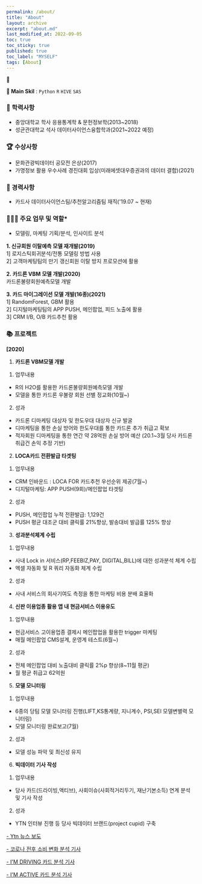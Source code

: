 ```yaml
---
permalink: /about/
title: "About"
layout: archive
excerpt: "about.md"
last_modified_at: 2022-09-05
toc: true
toc_sticky: true
published: true
toc_label: "MYSELF"
tags: [About]
---
```



 📌 <br>

**🏅 Main Skil** : `Python` `R` `HIVE` `SAS`
<br>

### 🏫 학력사항
- 중앙대학교 학사 응용통계학 & 문헌정보학(2013~2018)
- 성균관대학교 석사 데이터사이언스융합학과(2021~2022 예정)

### 🏆 수상사항
- 문화관광빅데이터 공모전 은상(2017)<br/>
- 가명정보 활용 우수사례 경진대회 입상(미래에셋대우증권과의 데이터 결합)(2021)

### 📝 경력사항
- 카드사 데이터사이언스팀/추천알고리즘팀 재직('19.07 ~ 현재)<br/>  

### 🏃🏻‍♀️ 주요 업무 및 역할*
- 모델링, 마케팅 기획/분석, 인사이트 분석<br/>  
  
**1. 신규회원 이탈예측 모델 재개발(2019)**<br/>
1] 로지스틱회귀분석/전통 모델링 방법 사용<br/>
2] 고객마케팅팀의 만기 갱신회원 이탈 방지 프로모션에 활용<br/>

**2. 카드론 VBM 모델 개발(2020)<br/>**
 카드론불량회원예측모델 개발<br/> 

 **3. 카드 마이그레이션 모델 개발(16종)(2021)**   <br/>
1] RandomForest, GBM 활용<br/>
2] 디지털마케팅팀의 APP PUSH, 메인팝업, 피드 노출에 활용<br/>
3] CRM I/B, O/B 카드추천 활용<br/>

### 📚 프로젝트
**[2020]**

1. **카드론 VBM모델 개발** <br/>
1) 업무내용
- R의 H2O를 활용한 카드론불량회원예측모델 개발
- 모델을 통한 카드론 우불량 회원 선별 정교화(10월~)<br/>
2) 성과
- 카드론 디마케팅 대상자 및 한도우대 대상자 신규 발굴
- 디마케팅을 통한 손실 방어와 한도우대를 통한 카드론 추가 취급고 확보
- 적자회원 디마케팅을 통한 연간 약 28억원 손실 방어 예산 (20.1~3월 당사 카드론 취급건 손익 추정 기반)

2. **LOCA카드 전환발급 타겟팅**<br/>
1) 업무내용
- CRM 인바운드 : LOCA FOR 카드추천 우선순위 제공(7월~)
- 디지털마케팅: APP PUSH(9회)/메인팝업 타겟팅<br/>
2) 성과
- PUSH, 메인팝업 누적 전환발급: 1,129건
- PUSH 평균 대조군 대비 클릭률 21%향상, 발송대비 발급률 125% 향상

3. **성과분석체계 수립** <br/>
1) 업무내용 
- 사내 Lock in 서비스(RP,FEEBIZ,PAY, DIGITAL,BILL)에 대한 성과분석 체계 수립
- 엑셀 자동화 및 R 쿼리 자동화 체계 수립<br/>
2) 성과
- 사내 서비스의 회사기여도 측정을 통한 마케팅 비용 분배 효율화

4. **신판 이용업종 활용 앱 내 현금서비스 이용유도** <br/>
1) 업무내용
- 현금서비스 고이용업종 결제시 메인팝업을 활용한 trigger 마케팅 
- 매월 메인팝업 CMS설계, 운영계 테스트(6월~)<br/>
2) 성과
- 전체 메인팝업 대비 노출대비 클릭률 2%p 향상(8~11월 평균)
- 월 평균 취급고 62억원

5. **모델 모니터링** <br/>
1) 업무내용<br/>
- 6종의 당팀 모델 모니터링 진행(LIFT,KS통계량, 지니계수, PSI,SEI 모델변별력 모니터링)
- 모델 모니터링 완료보고(7월)<br/>
  
2. 성과
- 모델 성능 파악 및 최신성 유지

6. **빅데이터 기사 작성** <br/>
1) 업무내용 
- 당사 카드(드라이빙,액티브), 사회이슈(사회적거리두기, 재난기본소득) 연계 분석 및 기사 작성 <br/>
  
2) 성과
- YTN 인터뷰 진행 등 당사 빅데이터 브랜드(project cupid) 구축
  
[- Ytn 뉴스 보도](https://tv.naver.com/v/13508131)

[- 코로나 전후 소비 변화 분석 기사](
https://www.mk.co.kr/news/economy/view/2020/04/423553/)

[- I'M DRIVING 카드 분석 기사](
http://www.hani.co.kr/arti/economy/economy_general/925122.html)

[- I'M ACTIVE 카드 분석 기사](http://www.munhwa.com/news/view.html?no=2020042801032605000004)
